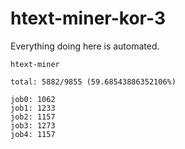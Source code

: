 # htext-miner-kor-3

Everything doing here is automated.

```
htext-miner

total: 5882/9855 (59.68543886352106%)

job0: 1062
job1: 1233
job2: 1157
job3: 1273
job4: 1157
```